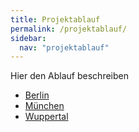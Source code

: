 ```yaml
---
title: Projektablauf
permalink: /projektablauf/
sidebar:
  nav: "projektablauf"
---
```

Hier den Ablauf beschreiben

* [Berlin](berlin/)
* [München](muenchen/)
* [Wuppertal](wuppertal/)
